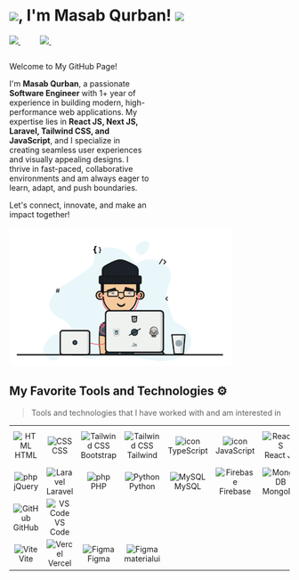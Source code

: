 <h1>
<img src="https://media.giphy.com/media/hvRJCLFzcasrR4ia7z/giphy.gif" width="22px">, I'm Masab Qurban! <img src="https://media.giphy.com/media/WUlplcMpOCEmTGBtBW/giphy.gif" width="35">
</h1>
<div align="justify">
<a href="https://www.instagram.com/masabqurban/">
<img src="https://img.shields.io/badge/Instagram-%23E4405F.svg?style=for-the-badge&logo=Instagram&logoColor=white">
</a>
 &nbsp;&nbsp;&nbsp;&nbsp;&nbsp;&nbsp;&nbsp;&nbsp;
<a href="https://www.linkedin.com/in/masab-qurban/">
<img src="https://img.shields.io/badge/Linkedin-%231DA1F2.svg?style=for-the-badge&logo=Linkedin&logoColor=white">
</a>
&nbsp;&nbsp;&nbsp;&nbsp;&nbsp;&nbsp;&nbsp;&nbsp;
</div>
<p></p>
<span style="display: inline-block; width: 50%;">
  <p align="justify">
Welcome to My GitHub Page!

I'm **Masab Qurban**, a passionate **Software Engineer** with 1+ year of experience in building modern, high-performance web applications. My expertise lies in **React JS, Next JS, Laravel, Tailwind CSS, and JavaScript**, and I specialize in creating seamless user experiences and visually appealing designs. I thrive in fast-paced, collaborative environments and am always eager to learn, adapt, and push boundaries.

Let's connect, innovate, and make an impact together!
  </p>
</span>
<img style="display: inline-block; height: 250px; width: 400px;" alt="Mehedi Islam Ripon" src="https://raw.githubusercontent.com/MehedilslamRipon/MehedilslamRipon/main/img/MehediIslamRipon.gif" />

## My Favorite Tools and Technologies ⚙️

> Tools and technologies that I have worked with and am interested in

<table>
  <tr>
    <!-- Core Web Technologies -->
    <td align="center" width="96">
      <img src="https://skillicons.dev/icons?i=html" width="48" height="48" alt="HTML" />
      <br>HTML
    </td>
    <td align="center" width="96">
      <img src="https://skillicons.dev/icons?i=css" width="48" height="48" alt="CSS" />
      <br>CSS
    </td>
     <!-- Styling & Design -->
    <td align="center" width="96">
      <img src="https://skillicons.dev/icons?i=bootstrap" width="48" height="48" alt="Tailwind CSS" />
      <br>Bootstrap
    </td>
   <td align="center" width="96">
      <img src="https://skillicons.dev/icons?i=tailwind" width="48" height="48" alt="Tailwind CSS" />
      <br>Tailwind
    </td>
   <td align="center" width="96">
      <img src="https://techstack-generator.vercel.app/ts-icon.svg" alt="icon" width="65" height="65" />
      <br>TypeScript
    </td>
    <td align="center" width="96">
      <img src="https://techstack-generator.vercel.app/js-icon.svg" alt="icon" width="65" height="65" />
      <br>JavaScript
    </td>
    <!-- Front-End Frameworks -->
    <td align="center" width="96">
        <img src="https://techstack-generator.vercel.app/react-icon.svg" width="55" height="55" alt="ReactJS"/>
      <br>React JS
    </td>
    <!-- Back-End & Full-Stack -->
    <td align="center" width="96">
     <img src="https://skillicons.dev/icons?i=nextjs" width="48" height="48" alt="nextjs" />
      <br>Next JS
    </td>
   <td align="center" width="96">
        <img src="https://techstack-generator.vercel.app/nginx-icon.svg" width="55" height="55" alt="ReactJS"/>
      <br>Node JS
    </td>
  </tr>
  <tr>
   <td align="center"  width="96">
        <img src="https://skillicons.dev/icons?i=php" width="48" height="48" alt="php" />
      <br>jQuery
    </td>
   <td align="center" width="96">
      <img src="https://skillicons.dev/icons?i=laravel" width="48" height="48" alt="Laravel" />
      <br>Laravel
    </td>
    <td align="center"  width="96">
        <img src="https://skillicons.dev/icons?i=php" width="48" height="48" alt="php" />
      <br>PHP
    </td>
    <!-- Programming Languages -->
    <td align="center" width="96">
      <img src="https://techstack-generator.vercel.app/python-icon.svg" width="55" height="55" alt="Python" />
      <br>Python
    </td>
    <!-- Databases -->
    <td align="center" width="96">
      <img src="https://techstack-generator.vercel.app/mysql-icon.svg" width="55" height="55" alt="MySQL" />
      <br>MySQL
    </td>
    <td align="center" width="96">
      <img src="https://skillicons.dev/icons?i=firebase" width="48" height="48" alt="Firebase" />
      <br>Firebase
    </td>
   <td align="center" width="96">
      <img src="https://skillicons.dev/icons?i=mongodb" width="48" height="48" alt="MongoDB" />
      <br>MongoDB
    </td>
    <!-- Testing & APIs -->
    <td align="center" width="96">
      <img src="https://skillicons.dev/icons?i=postman" width="48" height="48" alt="Postman" />
      <br>Postman
    </td>
   <!-- Version Control & Tools -->
    <td align="center" width="96">
      <img src="https://skillicons.dev/icons?i=git" width="48" height="48" alt="Git" />
      <br>Git
    </td>
 <tr>
    <td align="center" width="96">
      <img src="https://skillicons.dev/icons?i=github" width="48" height="48" alt="GitHub" />
      <br>GitHub
    </td>
    <!-- IDEs -->
    <td align="center" width="96">
      <img src="https://skillicons.dev/icons?i=vscode" width="48" height="48" alt="VS Code" />
      <br>VS Code
    </td>
  </tr>
   <!-- Additional Tools -->
   <td align="center" width="96">
      <img src="https://skillicons.dev/icons?i=vite" width="48" height="48" alt="Vite" />
      <br>Vite
   </td>
   <td align="center" width="96">
      <img src="https://skillicons.dev/icons?i=vercel" width="48" height="48" alt="Vercel" />
      <br>Vercel
    </td>
  <td align="center" width="96">
      <img src="https://skillicons.dev/icons?i=figma" width="48" height="48" alt="Figma" />
      <br>Figma
    </td>
  <td align="center" width="96">
      <img src="https://skillicons.dev/icons?i=figma" width="48" height="48" alt="Figma" />
      <br>materialui
    </td>
 </tr>
</table>

<!---
masabqurban/masabqurban is a ✨ special ✨ repository because its `README.md` (this file) appears on your GitHub profile.
You can click the Preview link to take a look at your changes.
--->
